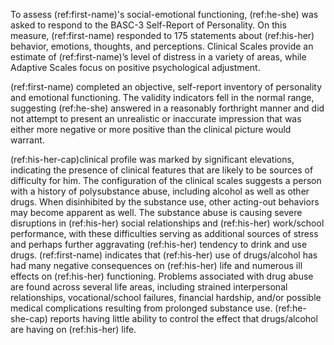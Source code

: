 To assess (ref:first-name)'s social-emotional functioning, (ref:he-she) was asked to respond to the BASC-3 Self-Report of Personality.
On this measure, (ref:first-name) responded to 175 statements about (ref:his-her) behavior, emotions, thoughts, and perceptions. Clinical Scales provide an estimate of (ref:first-name)’s level of distress in a variety of areas, while Adaptive Scales focus on positive psychological adjustment.

(ref:first-name) completed an objective, self-report inventory of personality and emotional functioning.
The validity indicators fell in the normal range, suggesting (ref:he-she) answered in a reasonably forthright manner and did not attempt to present an unrealistic or inaccurate impression that was either more negative or more positive than the clinical picture would warrant.

(ref:his-her-cap)clinical profile was marked by significant elevations, indicating the presence of clinical features that are likely to be sources of difficulty for him.
The configuration of the clinical scales suggests a person with a history of polysubstance abuse, including alcohol as well as other drugs.
When disinhibited by the substance use, other acting-out behaviors may become apparent as well.
The substance abuse is causing severe disruptions in (ref:his-her) social relationships and (ref:his-her) work/school performance, with these difficulties serving as additional sources of stress and perhaps further aggravating (ref:his-her) tendency to drink and use drugs.
(ref:first-name) indicates that (ref:his-her) use of drugs/alcohol has had many negative consequences on (ref:his-her) life and numerous ill effects on (ref:his-her) functioning.
Problems associated with drug abuse are found across several life areas, including strained interpersonal relationships, vocational/school failures, financial hardship, and/or possible medical complications resulting from prolonged substance use.
(ref:he-she-cap) reports having little ability to control the effect that drugs/alcohol are having on (ref:his-her) life.
